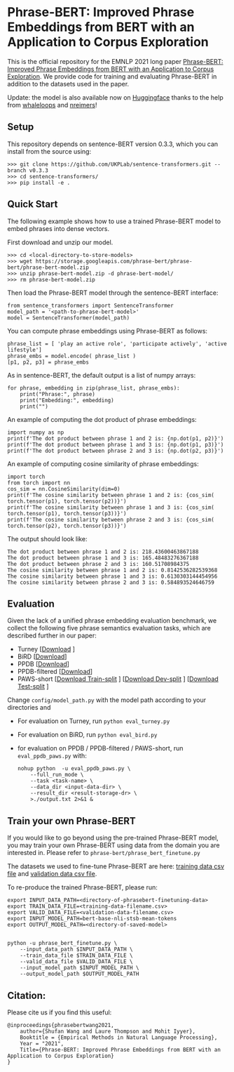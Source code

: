 # Phrase-BERT: Improved Phrase Embeddings from BERT with an Application to Corpus Exploration

This is the official repository for the EMNLP 2021 long paper [Phrase-BERT: Improved Phrase Embeddings from BERT with an Application to Corpus Exploration](https://arxiv.org/abs/2109.06304). We provide code for training and evaluating Phrase-BERT in addition to the datasets used in the paper.

Update: the model is also available now on [Huggingface](https://huggingface.co/whaleloops/phrase-bert) thanks to the help from [whaleloops](https://github.com/whaleloops) and [nreimers](https://github.com/nreimers)!


## Setup
This repository depends on sentence-BERT version 0.3.3, which you can install from the source using:
````
>>> git clone https://github.com/UKPLab/sentence-transformers.git --branch v0.3.3
>>> cd sentence-transformers/
>>> pip install -e .

````

## Quick Start
The following example shows how to use a trained Phrase-BERT model to embed phrases into dense vectors.

First download and unzip our model.
````
>>> cd <local-directory-to-store-models>
>>> wget https://storage.googleapis.com/phrase-bert/phrase-bert/phrase-bert-model.zip
>>> unzip phrase-bert-model.zip -d phrase-bert-model/
>>> rm phrase-bert-model.zip
````


Then load the Phrase-BERT model through the sentence-BERT interface:
````
from sentence_transformers import SentenceTransformer
model_path = '<path-to-phrase-bert-model>'
model = SentenceTransformer(model_path)
````

You can compute phrase embeddings using Phrase-BERT as follows:
````
phrase_list = [ 'play an active role', 'participate actively', 'active lifestyle']
phrase_embs = model.encode( phrase_list )
[p1, p2, p3] = phrase_embs
````

As in sentence-BERT, the default output is a list of numpy arrays:
````
for phrase, embedding in zip(phrase_list, phrase_embs):
    print("Phrase:", phrase)
    print("Embedding:", embedding)
    print("")
````

An example of computing the dot product of phrase embeddings:
````
import numpy as np
print(f'The dot product between phrase 1 and 2 is: {np.dot(p1, p2)}')
print(f'The dot product between phrase 1 and 3 is: {np.dot(p1, p3)}')
print(f'The dot product between phrase 2 and 3 is: {np.dot(p2, p3)}')
````

An example of computing cosine similarity of phrase embeddings:
````
import torch 
from torch import nn
cos_sim = nn.CosineSimilarity(dim=0)
print(f'The cosine similarity between phrase 1 and 2 is: {cos_sim( torch.tensor(p1), torch.tensor(p2))}')
print(f'The cosine similarity between phrase 1 and 3 is: {cos_sim( torch.tensor(p1), torch.tensor(p3))}')
print(f'The cosine similarity between phrase 2 and 3 is: {cos_sim( torch.tensor(p2), torch.tensor(p3))}')
````

The output should look like:
````
The dot product between phrase 1 and 2 is: 218.43600463867188
The dot product between phrase 1 and 3 is: 165.48483276367188
The dot product between phrase 2 and 3 is: 160.51708984375
The cosine similarity between phrase 1 and 2 is: 0.8142536282539368
The cosine similarity between phrase 1 and 3 is: 0.6130303144454956
The cosine similarity between phrase 2 and 3 is: 0.584893524646759
````


## Evaluation
Given the lack of a unified phrase embedding evaluation benchmark, we collect the following five phrase semantics evaluation tasks, which are described further in our paper:

* Turney [[Download](https://storage.googleapis.com/phrase-bert/turney/data.txt) ]
* BiRD [[Download](https://storage.googleapis.com/phrase-bert/bird/data.txt)]
* PPDB [[Download](https://storage.googleapis.com/phrase-bert/ppdb/examples.json)]
* PPDB-filtered [[Download](https://storage.googleapis.com/phrase-bert/ppdb_exact/examples.json)]
* PAWS-short [[Download Train-split](https://storage.googleapis.com/phrase-bert/paws_short/train_examples.json) ] [[Download Dev-split](https://storage.googleapis.com/phrase-bert/paws_short/dev_examples.json) ] [[Download Test-split](https://storage.googleapis.com/phrase-bert/paws_short/test_examples.json) ]


Change `config/model_path.py` with the model path according to your directories and 
* For evaluation on Turney, run `python eval_turney.py`
* For evaluation on BiRD, run `python eval_bird.py`
* for evaluation on PPDB / PPDB-filtered / PAWS-short, run `eval_ppdb_paws.py` with:

    ````
    nohup python  -u eval_ppdb_paws.py \
        --full_run_mode \
        --task <task-name> \
        --data_dir <input-data-dir> \
        --result_dir <result-storage-dr> \
        >./output.txt 2>&1 &
    ````

## Train your own Phrase-BERT
If you would like to go beyond using the pre-trained Phrase-BERT model, you may train your own Phrase-BERT using data from the domain you are interested in. Please refer to 
`phrase-bert/phrase_bert_finetune.py`

The datasets we used to fine-tune Phrase-BERT are here: [training data csv file](https://storage.googleapis.com/phrase-bert/phrase-bert-ft-data/pooled_context_para_triples_p%3D0.8_train.csv) and [validation data csv file](https://storage.googleapis.com/phrase-bert/phrase-bert-ft-data/pooled_context_para_triples_p%3D0.8_valid.csv).

To re-produce the trained Phrase-BERT, please run:

    export INPUT_DATA_PATH=<directory-of-phrasebert-finetuning-data>
    export TRAIN_DATA_FILE=<training-data-filename.csv>
    export VALID_DATA_FILE=<validation-data-filename.csv>
    export INPUT_MODEL_PATH=bert-base-nli-stsb-mean-tokens 
    export OUTPUT_MODEL_PATH=<directory-of-saved-model>


    python -u phrase_bert_finetune.py \
        --input_data_path $INPUT_DATA_PATH \
        --train_data_file $TRAIN_DATA_FILE \
        --valid_data_file $VALID_DATA_FILE \
        --input_model_path $INPUT_MODEL_PATH \
        --output_model_path $OUTPUT_MODEL_PATH

## Citation:
Please cite us if you find this useful:
````
@inproceedings{phrasebertwang2021,
    author={Shufan Wang and Laure Thompson and Mohit Iyyer},
    Booktitle = {Empirical Methods in Natural Language Processing},
    Year = "2021",
    Title={Phrase-BERT: Improved Phrase Embeddings from BERT with an Application to Corpus Exploration}
}
````

